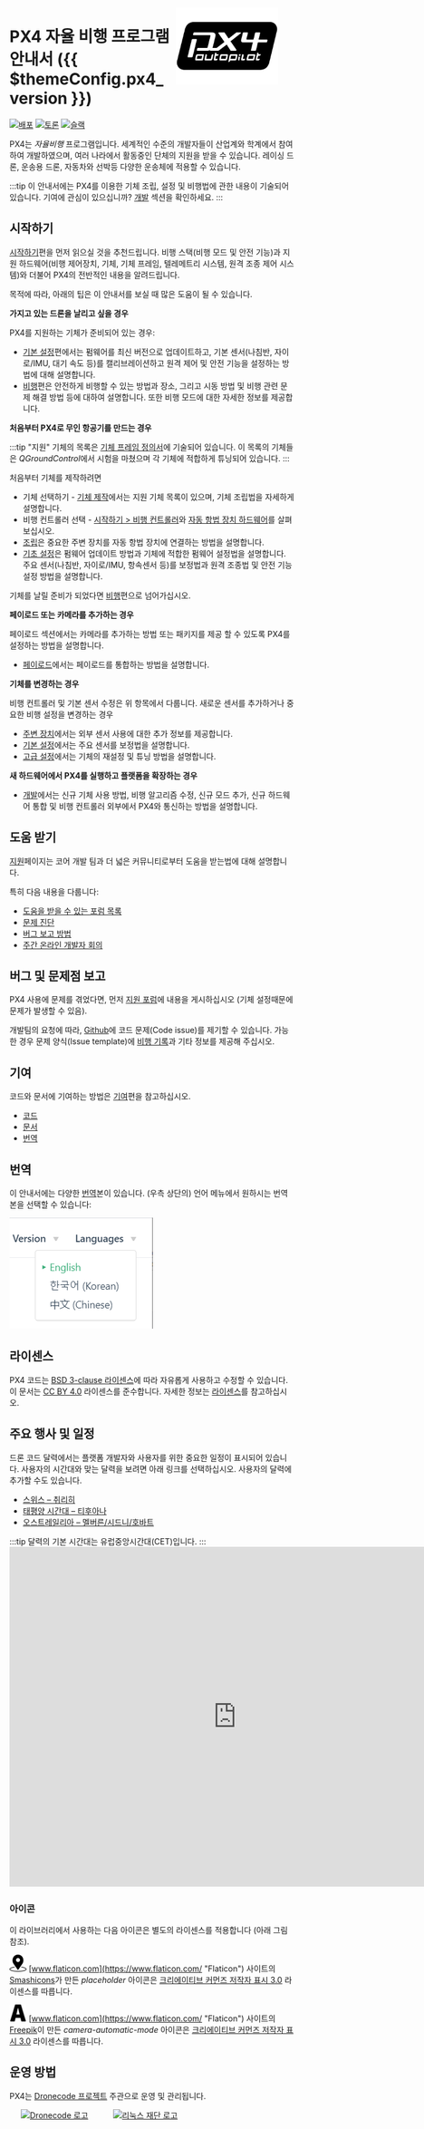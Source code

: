 <div style="float:right; padding:10px; margin-right:20px;"><a href="http://px4.io/"><img src="../assets/site/logo_pro_small.png" title="PX4 로고" width="180px" /></a></div>

# PX4 자율 비행 프로그램 안내서 ({{ $themeConfig.px4_version }})

[![배포](https://img.shields.io/badge/release-master-blue.svg)](https://github.com/PX4/PX4-Autopilot/releases) [![토론](https://img.shields.io/badge/discuss-px4-ff69b4.svg)](http://discuss.px4.io/) [![슬랙](https://px4-slack.herokuapp.com/badge.svg)](http://slack.px4.io)

PX4는 *자율비행* 프로그램입니다. 세계적인 수준의 개발자들이 산업계와 학계에서 참여하여 개발하였으며, 여러 나라에서 활동중인 단체의 지원을 받을 수 있습니다. 레이싱 드론, 운송용 드론, 자동차와 선박등 다양한 운송체에 적용할 수 있습니다.

:::tip
이 안내서에는 PX4를 이용한 기체 조립, 설정 및 비행법에 관한 내용이 기술되어 있습니다. 기여에 관심이 있으십니까? [개발](development/development.md) 섹션을 확인하세요.
:::

## 시작하기

[시작하기](getting_started/README.md)편을 먼저 읽으실 것을 추천드립니다. 비행 스택(비행 모드 및 안전 기능)과 지원 하드웨어(비행 제어장치, 기체, 기체 프레임, 텔레메트리 시스템, 원격 조종 제어 시스템)와 더불어 PX4의 전반적인 내용을 알려드립니다.

목적에 따라, 아래의 팁은 이 안내서를 보실 때 많은 도움이 될 수 있습니다.

**가지고 있는 드론을 날리고 싶을 경우**

PX4를 지원하는 기체가 준비되어 있는 경우:

* [기본 설정](config/README.md)편에서는 펌웨어를 최신 버전으로 업데이트하고, 기본 센서(나침반, 자이로/IMU, 대기 속도 등)를 캘리브레이션하고 원격 제어 및 안전 기능을 설정하는 방법에 대해 설명합니다. 
* [비행](flying/README.md)편은 안전하게 비행할 수 있는 방법과 장소, 그리고 시동 방법 및 비행 관련 문제 해결 방법 등에 대하여 설명합니다. 또한 비행 모드에 대한 자세한 정보를 제공합니다.

**처음부터 PX4로 무인 항공기를 만드는 경우**

:::tip
"지원" 기체의 목록은 [기체 프레임 정의서](airframes/airframe_reference.md)에 기술되어 있습니다. 이 목록의 기체들은 *QGroundControl*에서 시험을 마쳤으며 각 기체에 적합하게 튜닝되어 있습니다.
:::

처음부터 기체를 제작하려면

* 기체 선택하기 - [기체 제작](airframes/README.md)에서는 지원 기체 목록이 있으며, 기체 조립법을 자세하게 설명합니다. 
* 비행 컨트롤러 선택 - [시작하기 > 비행 컨트롤러](getting_started/flight_controller_selection.md)와 [자동 항법 장치 하드웨어](flight_controller/README.md)를 살펴보십시오.
* [조립](assembly/README.md)은 중요한 주변 장치를 자동 항법 장치에 연결하는 방법을 설명합니다.
* [기초 설정](config/README.md)은 펌웨어 업데이트 방법과 기체에 적합한 펌웨어 설정법을 설명합니다. 주요 센서(나침반, 자이로/IMU, 항속센서 등)를 보정법과 원격 조종법 및 안전 기능 설정 방법을 설명합니다.

기체를 날릴 준비가 되었다면 [비행](flying/README.md)편으로 넘어가십시오.

**페이로드 또는 카메라를 추가하는 경우**

페이로드 섹션에서는 카메라를 추가하는 방법 또는 패키지를 제공 할 수 있도록 PX4를 설정하는 방법을 설명합니다.

* [페이로드](payloads/README.md)에서는 페이로드를 통합하는 방법을 설명합니다.

**기체를 변경하는 경우**

비행 컨트롤러 및 기본 센서 수정은 위 항목에서 다룹니다. 새로운 센서를 추가하거나 중요한 비행 설정을 변경하는 경우

* [주변 장치](peripherals/README.md)에서는 외부 센서 사용에 대한 추가 정보를 제공합니다.
* [기본 설정](config/README.md)에서는 주요 센서를 보정법을 설명합니다.
* [고급 설정](advanced_config/README.md)에서는 기체의 재설정 및 튜닝 방법을 설명합니다.

**새 하드웨어에서 PX4를 실행하고 플랫폼을 확장하는 경우**

* [개발](development/development.md)에서는 신규 기체 사용 방법, 비행 알고리즘 수정, 신규 모드 추가, 신규 하드웨어 통합 및 비행 컨트롤러 외부에서 PX4와 통신하는 방법을 설명합니다.

## 도움 받기

[지원](contribute/support.md)페이지는 코어 개발 팀과 더 넓은 커뮤니티로부터 도움을 받는법에 대해 설명합니다.

특히 다음 내용을 다룹니다:

* [도움을 받을 수 있는 포럼 목록](contribute/support.md#forums-and-chat)
* [문제 진단](contribute/support.md#diagnosing-problems)
* [버그 보고 방법](contribute/support.md#issue-bug-reporting)
* [주간 온라인 개발자 회의](contribute/support.md#weekly-dev-call)

## 버그 및 문제점 보고

PX4 사용에 문제를 겪었다면, 먼저 [지원 포럼](contribute/support.md#forums-and-chat)에 내용을 게시하십시오 (기체 설정때문에 문제가 발생할 수 있음).

개발팀의 요청에 따라, [Github](https://github.com/PX4/PX4-Autopilot/issues)에 코드 문제(Code issue)를 제기할 수 있습니다. 가능한 경우 문제 양식(Issue template)에 [비행 기록](getting_started/flight_reporting.md)과 기타 정보를 제공해 주십시오.

## 기여 

코드와 문서에 기여하는 방법은 [기여](contribute/README.md)편을 참고하십시오.

* [코드](contribute/README.md)
* [문서](contribute/docs.md)
* [번역](contribute/translation.md)

## 번역

이 안내서에는 다양한 [번역](contribute/translation.md)본이 있습니다. (우측 상단의) 언어 메뉴에서 원하시는 번역본을 선택할 수 있습니다:

![언어 선택](../assets/vuepress/language_selector.png)

## 라이센스

PX4 코드는 [BSD 3-clause 라이센스](https://opensource.org/licenses/BSD-3-Clause)에 따라 자유롭게 사용하고 수정할 수 있습니다. 이 문서는 [CC BY 4.0](https://creativecommons.org/licenses/by/4.0/) 라이센스를 준수합니다. 자세한 정보는 [라이센스](contribute/licenses.md)를 참고하십시오.

## 주요 행사 및 일정 

드론 코드 달력에서는 플랫폼 개발자와 사용자를 위한 중요한 일정이 표시되어 있습니다. 사용자의 시간대와 맞는 달력을 보려면 아래 링크를 선택하십시오. 사용자의 달력에 추가할 수도 있습니다.

* [스위스 – 취리히](https://calendar.google.com/calendar/embed?src=linuxfoundation.org_g21tvam24m7pm7jhev01bvlqh8%40group.calendar.google.com&ctz=Europe%2FZurich)
* [태평양 시간대 – 티후아나](https://calendar.google.com/calendar/embed?src=linuxfoundation.org_g21tvam24m7pm7jhev01bvlqh8%40group.calendar.google.com&ctz=America%2FTijuana)
* [오스트레일리아 – 멜버른/시드니/호바트](https://calendar.google.com/calendar/embed?src=linuxfoundation.org_g21tvam24m7pm7jhev01bvlqh8%40group.calendar.google.com&ctz=Australia%2FSydney)

:::tip
달력의 기본 시간대는 유럽중앙시간대(CET)입니다. ::: <iframe src="https://calendar.google.com/calendar/embed?title=Dronecode%20Calendar&amp;mode=WEEK&amp;height=600&amp;wkst=1&amp;bgcolor=%23FFFFFF&amp;src=linuxfoundation.org_g21tvam24m7pm7jhev01bvlqh8%40group.calendar.google.com&amp;color=%23691426&amp;ctz=Europe%2FZurich" style="border-width:0" width="800" height="600" frameborder="0" scrolling="no" mark="crwd-mark"></iframe> 

### 아이콘

이 라이브러리에서 사용하는 다음 아이콘은 별도의 라이센스를 적용합니다 (아래 그림 참조).

<img src="../assets/site/position_fixed.svg" title="요청된 위치 고정(예, GPS)" width="30px" /> [www.flaticon.com](https://www.flaticon.com/ "Flaticon") 사이트의 <a href="https://www.flaticon.com/authors/smashicons" title="Smashicons">Smashicons</a>가 만든 <em>placeholder</em> 아이콘은 <a href="http://creativecommons.org/licenses/by/3.0/" title="Creative Commons BY 3.0" target="_blank">크리에이티브 커먼즈 저작자 표시 3.0</a> 라이센스를 따릅니다.

<img src="../assets/site/automatic_mode.svg" title="자동 모드" width="30px" /> [www.flaticon.com](https://www.flaticon.com/ "Flaticon") 사이트의 <a href="http://www.freepik.com" title="Freepik">Freepik</a>이 만든 <em>camera-automatic-mode</em> 아이콘은 <a href="http://creativecommons.org/licenses/by/3.0/" title="Creative Commons BY 3.0" target="_blank">크리에이티브 커먼즈 저작자 표시 3.0</a> 라이센스를 따릅니다.

## 운영 방법

PX4는 [Dronecode 프로젝트](https://www.dronecode.org/) 주관으로 운영 및 관리됩니다.

<a href="https://www.dronecode.org/" style="padding:20px" ><img src="https://mavlink.io/assets/site/logo_dronecode.png" alt="Dronecode 로고" width="110px"/></a>
<a href="https://www.linuxfoundation.org/projects" style="padding:20px;"><img src="https://mavlink.io/assets/site/logo_linux_foundation.png" alt="리눅스 재단 로고" width="80px" /></a>

<div style="padding:10px">&nbsp;</div>
